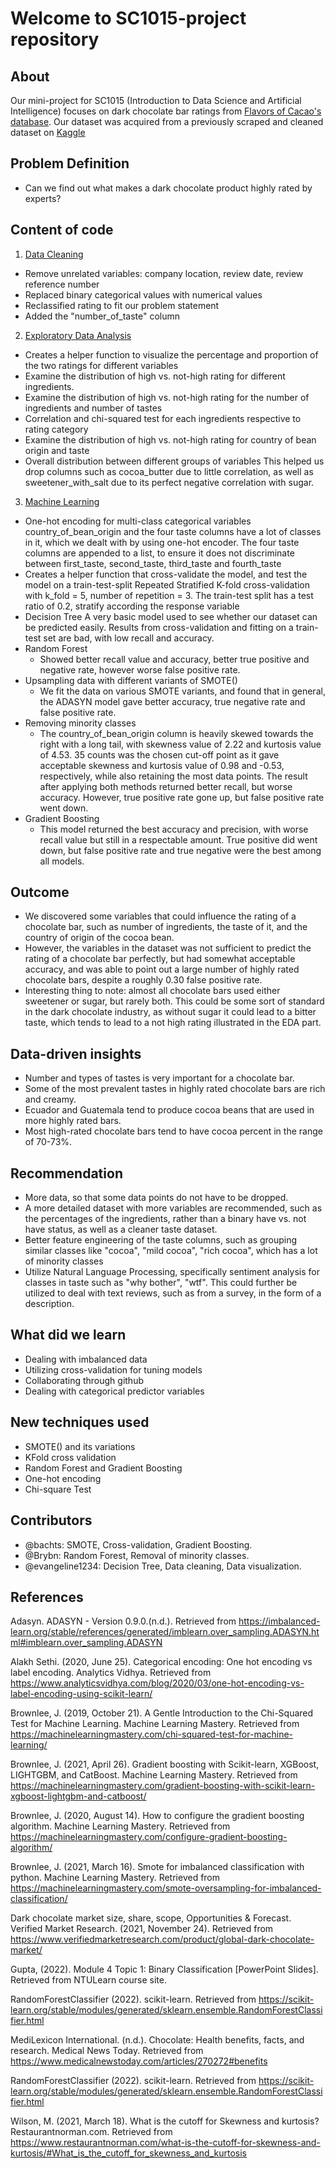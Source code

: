 # Welcome to SC1015-project repository
## About
Our mini-project for SC1015 (Introduction to Data Science and Artificial Intelligence) focuses on dark chocolate bar ratings from [Flavors of Cacao's database](http://flavorsofcacao.com/chocolate_database.html). Our dataset was acquired from a previously scraped and cleaned dataset on [Kaggle](https://www.kaggle.com/datasets/soroushghaderi/chocolate-bar-2020?select=chocolate.csv)
## Problem Definition
- Can we find out what makes a dark chocolate product highly rated by experts?
## Content of code
1. [Data Cleaning](https://github.com/bachts/sc1015-project/blob/main/Data%20cleaning.ipynb)
- Remove unrelated variables: company location, review date, review reference number
- Replaced binary categorical values with numerical values
- Reclassified rating to fit our problem statement
- Added the "number_of_taste" column  
2. [Exploratory Data Analysis ](https://github.com/bachts/sc1015-project/blob/main/Data%20visualization.ipynb)
- Creates a helper function to visualize the percentage and proportion of the two ratings for different variables
- Examine the distribution of high vs. not-high rating for different ingredients.
- Examine the distribution of high vs. not-high rating for the number of ingredients and number of tastes
- Correlation and chi-squared test for each ingredients respective to rating category
- Examine the distribution of high vs. not-high rating for country of bean origin and taste
- Overall distribution between different groups of variables
This helped us drop columns such as cocoa_butter due to little correlation, as well as sweetener_with_salt due to its perfect negative correlation with sugar.
3. [Machine Learning](https://github.com/bachts/sc1015-project/blob/main/Machine%20learning.ipynb)
- One-hot encoding for multi-class categorical variables
country_of_bean_origin and the four taste columns have a lot of classes in it, which we dealt with by using one-hot encoder. The four taste columns are appended to a list, to ensure it does not discriminate between first_taste, second_taste, third_taste and fourth_taste
- Creates a helper function that cross-validate the model, and test the model on a train-test-split
Repeated Stratified K-fold cross-validation with k_fold = 5, number of repetition = 3. The train-test split has a test ratio of 0.2, stratify according the response variable
- Decision Tree
A very basic model used to see whether our dataset can be predicted easily. Results from cross-validation and fitting on a train-test set are bad, with low recall and accuracy.
- Random Forest
  - Showed better recall value and accuracy, better true positive and negative rate, however worse false positive rate.
- Upsampling data with different variants of SMOTE()
  - We fit the data on various SMOTE variants, and found that in general, the ADASYN model gave better accuracy, true negative rate and false positive rate.
- Removing minority classes
  - The country_of_bean_origin column is heavily skewed towards the right with a long tail, with skewness value of 2.22 and kurtosis value of 4.53. 35 counts was the chosen cut-off point as it gave acceptable skewness and kurtosis value of 0.98 and -0.53, respectively, while also retaining the most data points.
The result after applying both methods returned better recall, but worse accuracy. However, true positive rate gone up, but false positive rate went down.
- Gradient Boosting
  - This model returned the best accuracy and precision, with worse recall value but still in a respectable amount. True positive did went down, but false positive rate  and true negative were the best among all models.
## Outcome
- We discovered some variables that could influence the rating of a chocolate bar, such as number of ingredients, the taste of it, and the country of origin of the cocoa bean.
- However, the variables in the dataset was not sufficient to predict the rating of a chocolate bar perfectly, but had somewhat acceptable accuracy, and was able to point out a large number of highly rated chocolate bars, despite a roughly 0.30 false positive rate.
- Interesting thing to note: almost all chocolate bars used either sweetener or sugar, but rarely both. This could be some sort of standard in the dark chocolate industry, as without sugar it could lead to a bitter taste, which tends to lead to a not high rating illustrated in the EDA part.
## Data-driven insights
- Number and types of tastes is very important for a chocolate bar.
- Some of the most prevalent tastes in highly rated chocolate bars are rich and creamy.
- Ecuador and Guatemala tend to produce cocoa beans that are used in more highly rated bars.
- Most high-rated chocolate bars tend to have cocoa percent in the range of 70-73%.
## Recommendation
- More data, so that some data points do not have to be dropped.
- A more detailed dataset with more variables are recommended, such as the percentages of the ingredients, rather than a binary have vs. not have status, as well as a cleaner taste dataset.
- Better feature engineering of the taste columns, such as grouping similar classes like "cocoa", "mild cocoa", "rich cocoa", which has a lot of minority classes
- Utilize Natural Language Processing, specifically sentiment analysis for classes in taste such as "why bother", "wtf". This could further be utilized to deal with text reviews, such as from a survey, in the form of a description.
## What did we learn
- Dealing with imbalanced data
- Utilizing cross-validation for tuning models
- Collaborating through github
- Dealing with categorical predictor variables
## New techniques used
- SMOTE() and its variations
- KFold cross validation
- Random Forest and Gradient Boosting
- One-hot encoding
- Chi-square Test
## Contributors
- @bachts: SMOTE, Cross-validation, Gradient Boosting. 
- @Brybn: Random Forest, Removal of minority classes.
- @evangeline1234: Decision Tree, Data cleaning, Data visualization.
## References
Adasyn. ADASYN - Version 0.9.0.(n.d.). Retrieved from https://imbalanced-learn.org/stable/references/generated/imblearn.over_sampling.ADASYN.html#imblearn.over_sampling.ADASYN

Alakh Sethi. (2020, June 25). Categorical encoding: One hot encoding vs label encoding. Analytics Vidhya. Retrieved from https://www.analyticsvidhya.com/blog/2020/03/one-hot-encoding-vs-label-encoding-using-scikit-learn/

Brownlee, J. (2019, October 21). A Gentle Introduction to the Chi-Squared Test for Machine Learning. Machine Learning Mastery. Retrieved from https://machinelearningmastery.com/chi-squared-test-for-machine-learning/

Brownlee, J. (2021, April 26). Gradient boosting with Scikit-learn, XGBoost, LIGHTGBM, and CatBoost. Machine Learning Mastery. Retrieved from https://machinelearningmastery.com/gradient-boosting-with-scikit-learn-xgboost-lightgbm-and-catboost/

Brownlee, J. (2020, August 14). How to configure the gradient boosting algorithm. Machine Learning Mastery. Retrieved from 
https://machinelearningmastery.com/configure-gradient-boosting-algorithm/

Brownlee, J. (2021, March 16). Smote for imbalanced classification with python. Machine Learning Mastery. Retrieved from 
https://machinelearningmastery.com/smote-oversampling-for-imbalanced-classification/

Dark chocolate market size, share, scope, Opportunities & Forecast. Verified Market Research. (2021, November 24). Retrieved from https://www.verifiedmarketresearch.com/product/global-dark-chocolate-market/

Gupta, (2022). Module 4 Topic 1: Binary Classification [PowerPoint Slides]. Retrieved from NTULearn course site.

RandomForestClassifier (2022). scikit-learn. Retrieved from https://scikit-learn.org/stable/modules/generated/sklearn.ensemble.RandomForestClassifier.html

MediLexicon International. (n.d.). Chocolate: Health benefits, facts, and research. Medical News Today. Retrieved from https://www.medicalnewstoday.com/articles/270272#benefits

RandomForestClassifier (2022). scikit-learn. Retrieved from https://scikit-learn.org/stable/modules/generated/sklearn.ensemble.RandomForestClassifier.html

Wilson, M. (2021, March 18). What is the cutoff for Skewness and kurtosis? Restaurantnorman.com. Retrieved from 
https://www.restaurantnorman.com/what-is-the-cutoff-for-skewness-and-kurtosis/#What_is_the_cutoff_for_skewness_and_kurtosis
